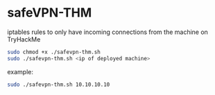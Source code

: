 # safeVPN-THM
iptables rules to only have incoming connections from the machine on TryHackMe

```bash
sudo chmod +x ./safevpn-thm.sh
sudo ./safevpn-thm.sh <ip of deployed machine>
```
example:

```bash
sudo ./safevpn-thm.sh 10.10.10.10
```
